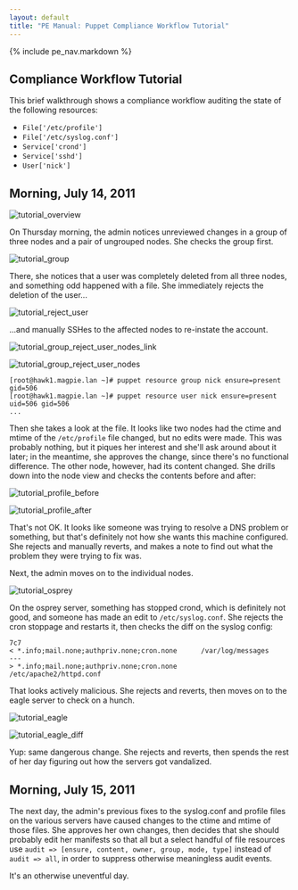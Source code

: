 ```yaml
---
layout: default
title: "PE Manual: Puppet Compliance Workflow Tutorial"
---
```


{% include pe_nav.markdown %}

Compliance Workflow Tutorial
--------

This brief walkthrough shows a compliance workflow auditing the state of the following resources:

* `File['/etc/profile']`
* `File['/etc/syslog.conf']`
* `Service['crond']`
* `Service['sshd']`
* `User['nick']`

Morning, July 14, 2011
-----

![tutorial_overview][]

On Thursday morning, the admin notices unreviewed changes in a group of three nodes and a pair of ungrouped nodes. She checks the group first. 

![tutorial_group][]

There, she notices that a user was completely deleted from all three nodes, and something odd happened with a file. She immediately rejects the deletion of the user...

![tutorial_reject_user][]

...and manually SSHes to the affected nodes to re-instate the account. 

![tutorial_group_reject_user_nodes_link][]

![tutorial_group_reject_user_nodes][]

    [root@hawk1.magpie.lan ~]# puppet resource group nick ensure=present gid=506
    [root@hawk1.magpie.lan ~]# puppet resource user nick ensure=present uid=506 gid=506
    ...

Then she takes a look at the file. It looks like two nodes had the ctime and mtime of the `/etc/profile` file changed, but no edits were made. This was probably nothing, but it piques her interest and she'll ask around about it later; in the meantime, she approves the change, since there's no functional difference. The other node, however, had its content changed. She drills down into the node view and checks the contents before and after:

![tutorial_profile_before][]

![tutorial_profile_after][]

That's not OK. It looks like someone was trying to resolve a DNS problem or something, but that's definitely not how she wants this machine configured. She rejects and manually reverts, and makes a note to find out what the problem they were trying to fix was. 

Next, the admin moves on to the individual nodes. 

![tutorial_osprey][]

On the osprey server, something has stopped crond, which is definitely not good, and someone has made an edit to `/etc/syslog.conf`. She rejects the cron stoppage and restarts it, then checks the diff on the syslog config: 

    7c7
    < *.info;mail.none;authpriv.none;cron.none		/var/log/messages
    ---
    > *.info;mail.none;authpriv.none;cron.none		/etc/apache2/httpd.conf

That looks actively malicious. She rejects and reverts, then moves on to the eagle server to check on a hunch.

![tutorial_eagle][]

![tutorial_eagle_diff][]

Yup: same dangerous change. She rejects and reverts, then spends the rest of her day figuring out how the servers got vandalized.

Morning, July 15, 2011
-----

The next day, the admin's previous fixes to the syslog.conf and profile files on the various servers have caused changes to the ctime and mtime of those files. She approves her own changes, then decides that she should probably edit her manifests so that all but a select handful of file resources use `audit => [ensure, content, owner, group, mode, type]` instead of `audit => all`, in order to suppress otherwise meaningless audit events.

It's an otherwise uneventful day.

[tutorial_eagle_diff]: ./images/baseline/tutorial_eagle_diff.png
[tutorial_eagle]: ./images/baseline/tutorial_eagle.png
[tutorial_group_reject_user_nodes_link]: ./images/baseline/tutorial_group_reject_user_nodes_link.png
[tutorial_group_reject_user_nodes]: ./images/baseline/tutorial_group_reject_user_nodes.png
[tutorial_group]: ./images/baseline/tutorial_group.png
[tutorial_osprey]: ./images/baseline/tutorial_osprey.png
[tutorial_profile_after]: ./images/baseline/tutorial_profile_after.png
[tutorial_profile_before]: ./images/baseline/tutorial_profile_before.png
[tutorial_reject_user]: ./images/baseline/tutorial_reject_user.png
[tutorial_overview]: ./images/baseline/tutorial_overview.png

